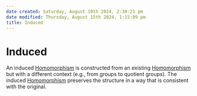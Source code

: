 ```yaml
---  
date created: Saturday, August 10th 2024, 2:30:21 pm  
date modified: Thursday, August 15th 2024, 1:15:09 pm  
title: Induced  
---  
```

# Induced  
An induced [Homomorphism](../Monoids/Morphisms/Homomorphism.md) is constructed from an existing [Homomorphism](../Monoids/Morphisms/Homomorphism.md) but with a different context (e.g., from groups to quotient groups). The induced [Homomorphism](../Monoids/Morphisms/Homomorphism.md) preserves the structure in a way that is consistent with the original.